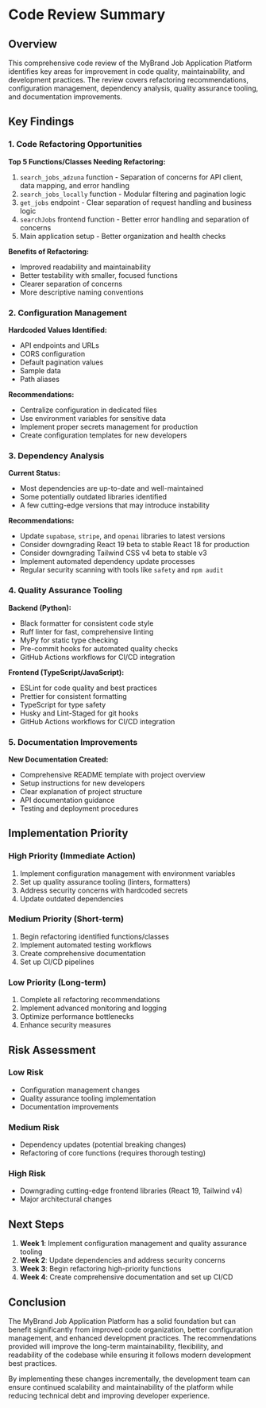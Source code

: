# Code Review Summary

## Overview

This comprehensive code review of the MyBrand Job Application Platform identifies key areas for improvement in code quality, maintainability, and development practices. The review covers refactoring recommendations, configuration management, dependency analysis, quality assurance tooling, and documentation improvements.

## Key Findings

### 1. Code Refactoring Opportunities

**Top 5 Functions/Classes Needing Refactoring:**
1. `search_jobs_adzuna` function - Separation of concerns for API client, data mapping, and error handling
2. `search_jobs_locally` function - Modular filtering and pagination logic
3. `get_jobs` endpoint - Clear separation of request handling and business logic
4. `searchJobs` frontend function - Better error handling and separation of concerns
5. Main application setup - Better organization and health checks

**Benefits of Refactoring:**
- Improved readability and maintainability
- Better testability with smaller, focused functions
- Clearer separation of concerns
- More descriptive naming conventions

### 2. Configuration Management

**Hardcoded Values Identified:**
- API endpoints and URLs
- CORS configuration
- Default pagination values
- Sample data
- Path aliases

**Recommendations:**
- Centralize configuration in dedicated files
- Use environment variables for sensitive data
- Implement proper secrets management for production
- Create configuration templates for new developers

### 3. Dependency Analysis

**Current Status:**
- Most dependencies are up-to-date and well-maintained
- Some potentially outdated libraries identified
- A few cutting-edge versions that may introduce instability

**Recommendations:**
- Update `supabase`, `stripe`, and `openai` libraries to latest versions
- Consider downgrading React 19 beta to stable React 18 for production
- Consider downgrading Tailwind CSS v4 beta to stable v3
- Implement automated dependency update processes
- Regular security scanning with tools like `safety` and `npm audit`

### 4. Quality Assurance Tooling

**Backend (Python):**
- Black formatter for consistent code style
- Ruff linter for fast, comprehensive linting
- MyPy for static type checking
- Pre-commit hooks for automated quality checks
- GitHub Actions workflows for CI/CD integration

**Frontend (TypeScript/JavaScript):**
- ESLint for code quality and best practices
- Prettier for consistent formatting
- TypeScript for type safety
- Husky and Lint-Staged for git hooks
- GitHub Actions workflows for CI/CD integration

### 5. Documentation Improvements

**New Documentation Created:**
- Comprehensive README template with project overview
- Setup instructions for new developers
- Clear explanation of project structure
- API documentation guidance
- Testing and deployment procedures

## Implementation Priority

### High Priority (Immediate Action)
1. Implement configuration management with environment variables
2. Set up quality assurance tooling (linters, formatters)
3. Address security concerns with hardcoded secrets
4. Update outdated dependencies

### Medium Priority (Short-term)
1. Begin refactoring identified functions/classes
2. Implement automated testing workflows
3. Create comprehensive documentation
4. Set up CI/CD pipelines

### Low Priority (Long-term)
1. Complete all refactoring recommendations
2. Implement advanced monitoring and logging
3. Optimize performance bottlenecks
4. Enhance security measures

## Risk Assessment

### Low Risk
- Configuration management changes
- Quality assurance tooling implementation
- Documentation improvements

### Medium Risk
- Dependency updates (potential breaking changes)
- Refactoring of core functions (requires thorough testing)

### High Risk
- Downgrading cutting-edge frontend libraries (React 19, Tailwind v4)
- Major architectural changes

## Next Steps

1. **Week 1**: Implement configuration management and quality assurance tooling
2. **Week 2**: Update dependencies and address security concerns
3. **Week 3**: Begin refactoring high-priority functions
4. **Week 4**: Create comprehensive documentation and set up CI/CD

## Conclusion

The MyBrand Job Application Platform has a solid foundation but can benefit significantly from improved code organization, better configuration management, and enhanced development practices. The recommendations provided will improve the long-term maintainability, flexibility, and readability of the codebase while ensuring it follows modern development best practices.

By implementing these changes incrementally, the development team can ensure continued scalability and maintainability of the platform while reducing technical debt and improving developer experience.